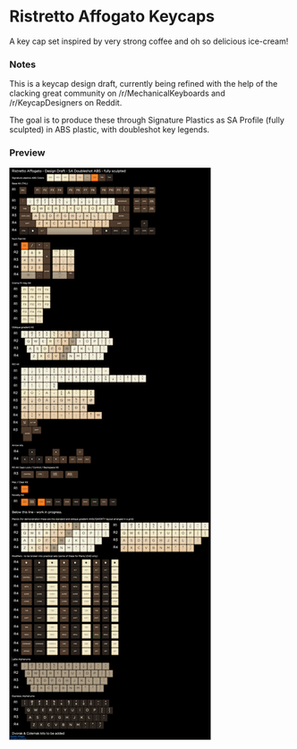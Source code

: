 # Ristretto Affogato Keycaps

A key cap set inspired by very strong coffee and oh so delicious ice-cream!

### Notes

This is a keycap design draft, currently being refined with the help
of the clacking great community on /r/MechanicalKeyboards and
/r/KeycapDesigners on Reddit.

The goal is to produce these through Signature Plastics as SA Profile
(fully sculpted) in ABS plastic, with doubleshot key legends.

### Preview

![](ristretto-affogato-keycaps-preview.png)
